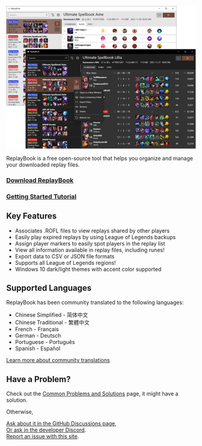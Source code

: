 ![Banner Image](images/0_banner_image.png "Window Overview Image")

ReplayBook is a free open-source tool that helps you organize and manage your downloaded replay files.

### [Download ReplayBook](pages/downloads.md)

### [Getting Started Tutorial](tutorial/0_landing.md)

## Key Features

* Associates .ROFL files to view replays shared by other players
* Easily play expired replays by using League of Legends backups
* Assign player markers to easily spot players in the replay list
* View all information available in replay files, including runes!
* Export data to CSV or JSON file formats
* Supports all League of Legends regions!
* Windows 10 dark/light themes with accent color supported

## Supported Languages

ReplayBook has been community translated to the following languages:

* Chinese Simplified - 简体中文
* Chinese Traditional - 繁體中文
* French - Français
* German - Deutsch
* Portuguese - Português
* Spanish - Español

[Learn more about community translations](https://github.com/fraxiinus/ReplayBook/wiki/Translating)

## Have a Problem?

Check out the [Common Problems and Solutions](pages/common_problems.md) page, it might have a solution.

Otherwise,

[Ask about it in the GitHub Discussions page](https://github.com/fraxiinus/ReplayBook/discussions),  
[Or ask in the developer Discord](https://discord.gg/c33Rc5J).  
[Report an issue with this site](https://github.com/fraxiinus/ReplayBook/issues/new/choose).
